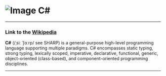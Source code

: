 # ![Image](https://www.tiobe.com/wp-content/themes/tiobe/tiobe-index/images/C_.png) C#
___
### Link to the [Wikipedia](https://en.wikipedia.org/wiki/C_Sharp__(programming_language))
**C#** (/ˌsiː ˈʃɑːrp/ see SHARP) is a general-purpose high-level programming language supporting multiple paradigms. 
C# encompasses static typing, strong typing, lexically scoped, imperative, declarative, functional, generic,
object-oriented (class-based), and component-oriented programming disciplines.
___